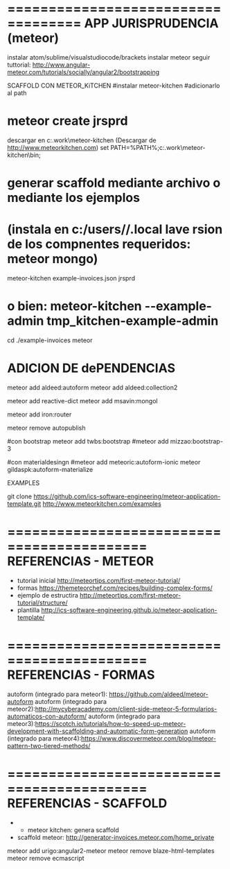 ===================================
APP JURISPRUDENCIA (meteor)
===================================
instalar atom/sublime/visualstudiocode/brackets
instalar meteor
seguir tuttorial: http://www.angular-meteor.com/tutorials/socially/angular2/bootstrapping

SCAFFOLD CON METEOR_KiTCHEN
#instalar meteor-kitchen
#adicionarlo al path
# meteor create jrsprd

descargar en c:\.work\meteor-kitchen (Descargar de http://www.meteorkitchen.com)
set PATH=%PATH%;c:\.work\meteor-kitchen\bin\;

# generar scaffold mediante archivo o mediante los ejemplos 
# (instala en c:/users/<user>/.local lave rsion de los compnentes requeridos: meteor mongo)

meteor-kitchen example-invoices.json jrsprd
# o bien: meteor-kitchen --example-admin tmp_kitchen-example-admin

cd ./example-invoices
meteor

# ADICION DE dePENDENCIAS

meteor add aldeed:autoform
meteor add aldeed:collection2

meteor add reactive-dict
meteor add msavin:mongol

meteor add iron:router

meteor remove autopublish

#con bootstrap
meteor add twbs:bootstrap
#meteor add mizzao:bootstrap-3

#con materialdesingn
#meteor add meteoric:autoform-ionic
meteor gildaspk:autoform-materialize




























EXAMPLES

git clone https://github.com/ics-software-engineering/meteor-application-template.git
http://www.meteorkitchen.com/examples

===========================================
REFERENCIAS - METEOR
===========================================
- tutorial inicial http://meteortips.com/first-meteor-tutorial/
- formas   https://themeteorchef.com/recipes/building-complex-forms/
- ejemplo de estructira http://meteortips.com/first-meteor-tutorial/structure/
- plantilla http://ics-software-engineering.github.io/meteor-application-template/

===========================================
REFERENCIAS - FORMAS
===========================================
autoform (integrado para meteor1): https://github.com/aldeed/meteor-autoform 
autoform (integrado para meteor2):http://mycyberacademy.com/client-side-meteor-5-formularios-automaticos-con-autoform/
autoform (integrado para meteor3):https://scotch.io/tutorials/how-to-speed-up-meteor-development-with-scaffolding-and-automatic-form-generation
autoform (integrado para meteor4):https://www.discovermeteor.com/blog/meteor-pattern-two-tiered-methods/

===========================================
REFERENCIAS - SCAFFOLD
===========================================
* - meteor kitchen: genera scaffold
* scaffold meteor: http://generator-invoices.meteor.com/home_private

meteor add urigo:angular2-meteor
meteor remove blaze-html-templates
meteor remove ecmascript

